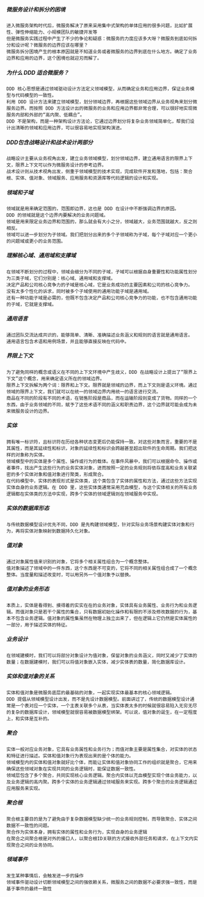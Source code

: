 ##### 微服务设计和拆分的困境 
    进入微服务架构时代后，微服务解决了原来采用集中式架构的单体应用的很多问题，比如扩展性、弹性伸缩能力、小规模团队的敏捷开发等
    但是微服务实践过程中产生了不少的争论和疑惑：微服务的力度应该多大呀？微服务到底如何拆分和设计呢？微服务的边界应该在哪里？
    微服务拆分困境产生的根本原因就是不知道业务或者微服务的边界到底在什么地方。确定了业务边界和应用的边界，这个困境也就迎刃而解了。
##### 为什么 DDD 适合微服务？ 
    DDD 核心思想是通过领域驱动设计方法定义领域模型，从而确定业务和应用边界，保证业务模型与代码模型的一致性。  
    利用 DDD 设计方法来建立领域模型，划分领域边界，再根据这些领域边界从业务视角来划分微服务边界。而按照 DDD 方法设计出的微服务的业务和应用边界都非常合理，可以很好地实现微服务内部和外部的“高内聚、低耦合”。  
    DDD 不是架构，而是一种架构设计方法论，它通过边界划分将复杂业务领域简单化，帮我们设计出清晰的领域和应用边界，可以很容易地实现架构演进。
##### DDD包含战略设计和战术设计两部分
    战略设计主要从业务视角出发，建立业务领域模型，划分领域边界，建立通用语言的限界上下文，限界上下文可以作为微服务设计的参考边界。
    战术设计则从技术视角出发，侧重于领域模型的技术实现，完成软件开发和落地，包括：聚合根、实体、值对象、领域服务、应用服务和资源库等代码逻辑的设计和实现。
##### 领域和子域
    领域就是用来确定范围的，范围即边界，这也是 DDD 在设计中不断强调边界的原因。
    DDD 的领域就是这个边界内要解决的业务问题域。
    领域是用来限定业务边界和范围的，那么就会有大小之分，领域越大，业务范围就越大，反之则相反。
    领域可以进一步划分为子领域。我们把划分出来的多个子领域称为子域，每个子域对应一个更小的问题域或更小的业务范围。
##### 理解核心域、通用域和支撑域
    在领域不断划分的过程中，领域会细分为不同的子域，子域可以根据自身重要性和功能属性划分为三类子域，它们分别是：核心域、通用域和支撑域。
    决定产品和公司核心竞争力的子域是核心域，它是业务成功的主要因素和公司的核心竞争力。
    没有太多个性化的诉求，同时被多个子域使用的通用功能子域是通用域。
    还有一种功能子域是必需的，但既不包含决定产品和公司核心竞争力的功能，也不包含通用功能的子域，它就是支撑域。
##### 通用语言
    通过团队交流达成共识的，能够简单、清晰、准确描述业务涵义和规则的语言就是通用语言。
    通用语言包含术语和用例场景，并且能够直接反映在代码中。
##### 界限上下文
    为了避免同样的概念或语义在不同的上下文环境中产生歧义，DDD 在战略设计上提出了“限界上下文”这个概念，用来确定语义所在的领域边界。
    限界上下文拆解为两个词：限界和上下文。限界就是领域的边界，而上下文则是语义环境。通过领域的限界上下文，我们就可以在统一的领域边界内用统一的语言进行交流。
    商品在不同的阶段有不同的术语，在销售阶段是商品，而在运输阶段则变成了货物。同样的一个东西，由于业务领域的不同，赋予了这些术语不同的涵义和职责边界，这个边界就可能会成为未来微服务设计的边界。
##### 实体
    拥有唯一标识符，且标识符在历经各种状态变更后仍能保持一致。对这些对象而言，重要的不是其属性，而是其延续性和标识，对象的延续性和标识会跨越甚至超出软件的生命周期。我们把这样的对象称为实体。
    领域模型中的实体是多个属性、操作或行为的载体。在事件风暴中，我们可以根据命令、操作或者事件，找出产生这些行为的业务实体对象，进而按照一定的业务规则将依存度高和业务关联紧密的多个实体对象和值对象进行聚类，形成聚合。
    在代码模型中，实体的表现形式是实体类，这个类包含了实体的属性和方法，通过这些方法实现实体自身的业务逻辑。在 DDD 里，这些实体类通常采用充血模型，与这个实体相关的所有业务逻辑都在实体类的方法中实现，跨多个实体的领域逻辑则在领域服务中实现。
##### 实体的数据库形态
    与传统数据模型设计优先不同，DDD 是先构建领域模型，针对实际业务场景构建实体对象和行为，再将实体对象映射到数据持久化对象。
##### 值对象
    通过对象属性值来识别的对象，它将多个相关属性组合为一个概念整体。
    值对象描述了领域中的一件东西，这个东西是不可变的，它将不同的相关属性组合成了一个概念整体。当度量和描述改变时，可以用另外一个值对象予以替换。
##### 值对象的业务形态
    本质上，实体是看得到、摸得着的实实在在的业务对象，实体具有业务属性、业务行为和业务逻辑。而值对象只是若干个属性的集合，只有数据初始化操作和有限的不涉及修改数据的行为，基本不包含业务逻辑。值对象的属性集虽然在物理上独立出来了，但在逻辑上它仍然是实体属性的一部分，用于描述实体的特征。
##### 业务设计
    在领域建模时，我们可以将部分对象设计为值对象，保留对象的业务涵义，同时又减少了实体的数量；在数据建模时，我们可以将值对象嵌入实体，减少实体表的数量，简化数据库设计。
##### 实体和值对象的关系
    实体和值对象是微服务底层的最基础的对象，一起实现实体最基本的核心领域逻辑。
    DDD 提倡从领域模型设计出发，而不是先设计数据模型。前面讲过了，传统的数据模型设计通常是一个表对应一个实体，一个主表关联多个从表，当实体表太多的时候就很容易陷入无穷无尽的复杂的数据库设计，领域模型就很容易被数据模型绑架。可以说，值对象的诞生，在一定程度上，和实体是互补的。
##### 聚合
    实体一般对应业务对象，它具有业务属性和业务行为；而值对象主要是属性集合，对实体的状态和特征进行描述。实体和值对象行为表现出来的是个体的能力。
    领域模型内的实体和值对象就好比个体，而能让实体和值对象协同工作的组织就是聚合，它用来确保这些领域对象在实现共同的业务逻辑时，能保证数据一致性。
    领域层包含了多个聚合，共同实现核心业务逻辑。聚合内实体以充血模型实现个体业务能力，以及业务逻辑的高内聚。跨多个实体的业务逻辑通过领域服务来实现。跨多个聚合的业务逻辑通过应用服务来实现。
##### 聚合根
    聚合根主要目的是为了避免由于复杂数据模型缺少统一的业务规则控制，而导致聚合、实体之间数据不一致性的问题。
    聚合作为实体本身，拥有实体的属性和业务行为，实现自身的业务逻辑
    在聚合之间聚合根是对外的接口人，以聚合根ID关联的方式接收外部任务和请求，在上下文内实现聚合之间的业务协同。
##### 领域事件
    发生某种事情后，会触发进一步的操作
    领域事件驱动设计切断领域模型之间的强依赖关系，微服务之间的数据不必要求强一致性，而是基于事件的最终一致性
    